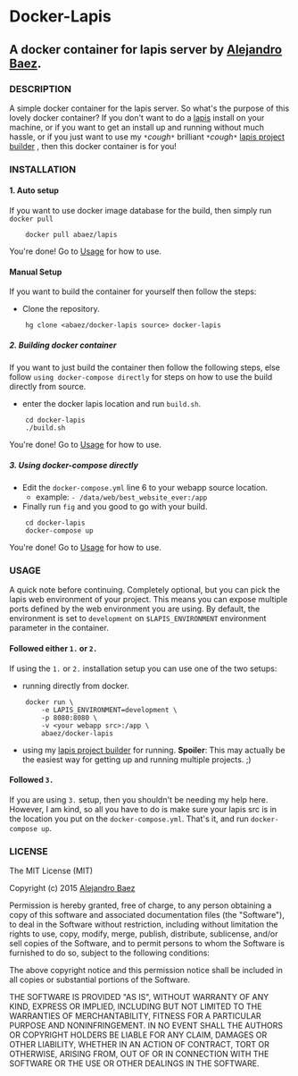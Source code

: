 Docker-Lapis
============
A docker container for lapis server by [Alejandro Baez](https://twitter.com/a_baez).
--------------------------------------

### DESCRIPTION
A simple docker container for the lapis server. So what's the purpose of this
lovely docker container? If you don't want to do a
[lapis](http://leafo.net/lapis/) install on your machine, or if you want to get
an install up and running without much hassle, or if you just want to use my
`*`*cough*`*` brilliant `*`*cough*`*` [lapis project builder](https://bitbucket.org/a_baez/lapis-project-builder)
 , then this docker container is for you!

### INSTALLATION

#### 1. Auto setup
If you want to use docker image database for the build, then simply run
`docker pull`

```
    docker pull abaez/lapis
```
You're done! Go to [Usage](#Usage) for how to use.

#### Manual Setup
If you want to build the container for yourself then follow the steps:

* Clone the repository.

```
    hg clone <abaez/docker-lapis source> docker-lapis
```

##### 2. Building docker container
If you want to just build the container then follow the following steps, else
follow `using docker-compose directly` for steps on how to use the build directly from
source.

* enter the docker lapis location and run `build.sh`.

```
    cd docker-lapis
    ./build.sh
```
You're done! Go to [Usage](#Usage) for how to use.

##### 3. Using docker-compose directly
*  Edit the `docker-compose.yml` line 6 to your webapp source location.
    * example: `- /data/web/best_website_ever:/app`
*  Finally run `fig` and you good to go with your build.


```
    cd docker-lapis
    docker-compose up
```
You're done! Go to [Usage](#Usage) for how to use.

### USAGE
A quick note before continuing.
Completely optional, but you can pick the lapis web environment
of your project. This means you can expose multiple ports defined by the web
environment you are using. By default, the environment is set to `development`
on `$LAPIS_ENVIRONMENT` environment parameter in the container.

#### Followed either `1.` or `2.`
If using the `1.` or `2.` installation setup you can use one of the two setups:

*  running directly from docker.

```
    docker run \
        -e LAPIS_ENVIRONMENT=development \
        -p 8080:8080 \
        -v <your webapp src>:/app \
        abaez/docker-lapis
```
*  using my [lapis project builder](https://bitbucket.org/a_baez/lapis-project-builder)
for running. **Spoiler**: This may actually be the easiest way for getting up
and running multiple projects. ;)

#### Followed `3.`
If you are using `3.` setup, then you shouldn't be needing my help here.
However, I am kind, so all you have to do is make sure your lapis src is in
the location you put on the `docker-compose.yml`. That's it, and run `docker-compose up`.

### LICENSE
The MIT License (MIT)

Copyright (c) 2015 [Alejandro Baez](https://twitter.com/a_baez)

Permission is hereby granted, free of charge, to any person obtaining a copy
of this software and associated documentation files (the "Software"), to deal
in the Software without restriction, including without limitation the rights
to use, copy, modify, merge, publish, distribute, sublicense, and/or sell
copies of the Software, and to permit persons to whom the Software is
furnished to do so, subject to the following conditions:

The above copyright notice and this permission notice shall be included in
all copies or substantial portions of the Software.

THE SOFTWARE IS PROVIDED "AS IS", WITHOUT WARRANTY OF ANY KIND, EXPRESS OR
IMPLIED, INCLUDING BUT NOT LIMITED TO THE WARRANTIES OF MERCHANTABILITY,
FITNESS FOR A PARTICULAR PURPOSE AND NONINFRINGEMENT. IN NO EVENT SHALL THE
AUTHORS OR COPYRIGHT HOLDERS BE LIABLE FOR ANY CLAIM, DAMAGES OR OTHER
LIABILITY, WHETHER IN AN ACTION OF CONTRACT, TORT OR OTHERWISE, ARISING FROM,
OUT OF OR IN CONNECTION WITH THE SOFTWARE OR THE USE OR OTHER DEALINGS IN
THE SOFTWARE.


